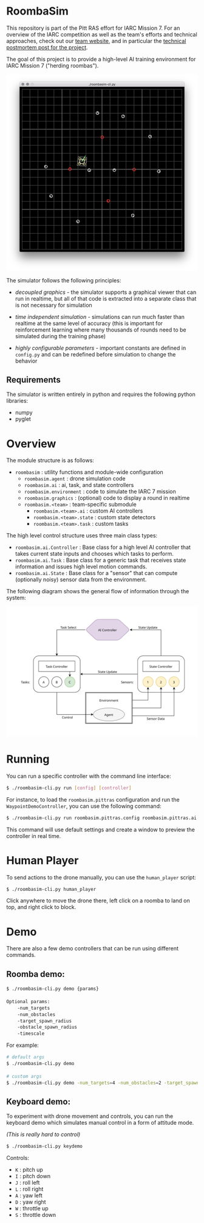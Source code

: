 # RoombaSim

This repository is part of the Pitt RAS effort for IARC Mission 7.  For an overview of the IARC competition as well as the team's efforts and technical approaches, check out our [team website](http://pittras.org/projects/IARC/), and in particular the [technical postmortem post for the project](http://pittras.org/projects/iarc/2018/08/10/update-iarc-technical-postmortem.html).

The goal of this project is to provide a high-level AI training environment for IARC Mission 7 ("herding roombas").

![screenshot](screenshot.png)

The simulator follows the following principles:

* *decoupled graphics* - the simulator supports a graphical viewer that can run in realtime, but all of that code is extracted into a separate class that is not necessary for simulation

* *time independent simulation* - simulations can run much faster than realtime at the same level of accuracy (this is important for reinforcement learning where many thousands of rounds need to be simulated during the training phase)

* *highly configurable parameters* - important constants are defined in `config.py` and can be redefined before simulation to change the behavior

## Requirements

The simulator is written entirely in python and requires the following python libraries:
* numpy
* pyglet

# Overview

The module structure is as follows:

* `roombasim` : utility functions and module-wide configuration
  * `roombasim.agent` : drone simulation code
  * `roombasim.ai` : ai, task, and state controllers
  * `roombasim.environment` : code to simulate the IARC 7 mission
  * `roombasim.graphics` : (optional) code to display a round in realtime
  * `roombasim.<team>` : team-specific submodule
    * `roombasim.<team>.ai` : custom AI controllers
    * `roombasim.<team>.state` : custom state detectors
    * `roombasim.<team>.task` : custom tasks

The high level control structure uses three main class types:

* `roombasim.ai.Controller` : Base class for a high level AI controller that takes current state inputs and chooses which tasks to perform.
* `roombasim.ai.Task` : Base class for a generic task that receives state information and issues high level motion commands.
* `roombasim.ai.State` : Base class for a "sensor" that can compute (optionally noisy) sensor data from the environment.

The following diagram shows the general flow of information through the system:

![overview](overview.svg)

# Running

You can run a specific controller with the command line interface:

```bash
$ ./roombasim-cli.py run [config] [controller]
```

For instance, to load the `roombasim.pittras` configuration and run the `WaypointDemoController`, you can use the following command:

```bash
$ ./roombasim-cli.py run roombasim.pittras.config roombasim.pittras.ai.WaypointDemoController
```

This command will use default settings and create a window to preview the controller in real time.

# Human Player

To send actions to the drone manually, you can use the `human_player` script:

```bash
$ ./roombasim-cli.py human_player
```

Click anywhere to move the drone there, left click on a roomba to land on top, and right click to block.

# Demo

There are also a few demo controllers that can be run using different commands.

## Roomba demo:

```bash
$ ./roombasim-cli.py demo {params}

Optional params:
    -num_targets
    -num_obstacles
    -target_spawn_radius
    -obstacle_spawn_radius
    -timescale
```

For example:

```bash
# default args
$ ./roombasim-cli.py demo

# custom args
$ ./roombasim-cli.py demo -num_targets=4 -num_obstacles=2 -target_spawn_radius=0.5 -obstacle_spawn_radius=2
```

## Keyboard demo:

To experiment with drone movement and controls, you can run the keyboard demo which simulates manual control in a form of attitude mode.

*(This is really hard to control)*

```bash
$ ./roombasim-cli.py keydemo
```

Controls:

* `K` : pitch up
* `I` : pitch down
* `J` : roll left
* `L` : roll right
* `A` : yaw left
* `D` : yaw right
* `W` : throttle up
* `S` : throttle down
